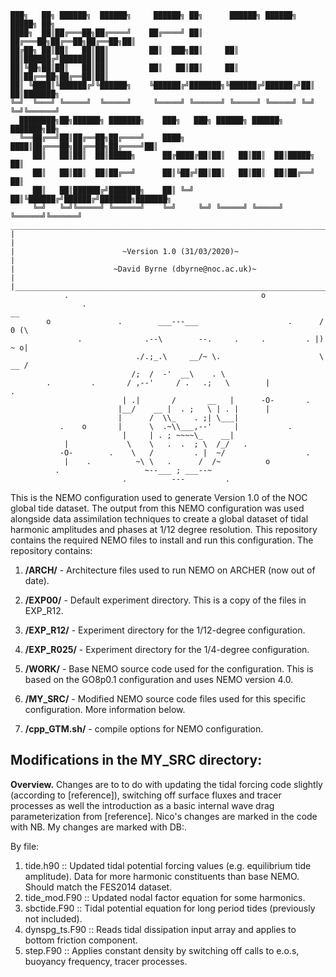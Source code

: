     ███╗   ██╗ ██████╗  ██████╗     ██████╗ ██╗      ██████╗ ██████╗  █████╗ ██╗     
    ████╗  ██║██╔═══██╗██╔════╝    ██╔════╝ ██║     ██╔═══██╗██╔══██╗██╔══██╗██║     
    ██╔██╗ ██║██║   ██║██║         ██║  ███╗██║     ██║   ██║██████╔╝███████║██║     
    ██║╚██╗██║██║   ██║██║         ██║   ██║██║     ██║   ██║██╔══██╗██╔══██║██║     
    ██║ ╚████║╚██████╔╝╚██████╗    ╚██████╔╝███████╗╚██████╔╝██████╔╝██║  ██║███████╗
    ╚═╝  ╚═══╝ ╚═════╝  ╚═════╝     ╚═════╝ ╚══════╝ ╚═════╝ ╚═════╝ ╚═╝  ╚═╝╚══════╝                                                                            
      ████████╗██╗██████╗ ███████╗    ███╗   ███╗ ██████╗ ██████╗ ███████╗██╗          
      ╚══██╔══╝██║██╔══██╗██╔════╝    ████╗ ████║██╔═══██╗██╔══██╗██╔════╝██║          
         ██║   ██║██║  ██║█████╗      ██╔████╔██║██║   ██║██║  ██║█████╗  ██║          
         ██║   ██║██║  ██║██╔══╝      ██║╚██╔╝██║██║   ██║██║  ██║██╔══╝  ██║          
         ██║   ██║██████╔╝███████╗    ██║ ╚═╝ ██║╚██████╔╝██████╔╝███████╗███████╗     
         ╚═╝   ╚═╝╚═════╝ ╚══════╝    ╚═╝     ╚═╝ ╚═════╝ ╚═════╝ ╚══════╝╚══════╝  
    _________________________________________________________________________________
    |                                                                               |
    |                        ~Version 1.0 (31/03/2020)~                           |
    |                      ~David Byrne (dbyrne@noc.ac.uk)~                         |
    |_______________________________________________________________________________|   
                .                                           o
                    .                                                      __
            o               .        ___---___                    .      / 0 (\          
                   .              .--\        --.     .     .         . |)  ~ o|
                                ./.;_.\     __/~ \.                      \ __ /
                               /;  /  -'  __\    . \                             
            .         .       / ,--'     / .   .;   \        |                    .
                             | .|       /       __   |      -O-       .
                            |__/    __ |  . ;   \ | . |      |
                            |      /  \\_    . ;| \___|    
               .    o       |      \  .~\\___,--'     |           .
                             |     | . ; ~~~~\_    __|
                |             \    \   .  .  ; \  /_/   .
               -O-        .    \   /         . |  ~/                  .
                |    .          ~\ \   .      /  /~          o
              .                   ~--___ ; ___--~       
                             .          ---         .              

This is the NEMO configuration used to generate Version 1.0 of the NOC global tide dataset.
The output from this NEMO configuration was used alongside data assimilation techniques 
to create a global dataset of tidal harmonic amplitudes and phases at 1/12 degree 
resolution. This repository contains the required NEMO files to install and run this 
configuration. The repository contains:

1. **/ARCH/**       - Architecture files used to run NEMO on ARCHER (now out of date).

2. **/EXP00/**      - Default experiment directory. This is a copy of the files in EXP_R12. 

3. **/EXP_R12/**    - Experiment directory for the 1/12-degree configuration.

4. **/EXP_R025/**   - Experiment directory for the 1/4-degree configuration.

5. **/WORK/**       - Base NEMO source code used for the configuration. This is based 
on the GO8p0.1 configuration and uses NEMO version 4.0.

6. **/MY_SRC/**     - Modified NEMO source code files used for this specific configuration. 
More information below.

7. **/cpp_GTM.sh/** - compile options for NEMO configuration. 

## Modifications in the MY_SRC directory:

**Overview.** Changes are to to do with updating the tidal forcing code slightly (according to [reference]), switching off surface fluxes and tracer processes as well the introduction as a basic internal wave drag parameterization from [reference]. Nico's changes are marked in the code with NB. My changes are marked with DB:.

By file:

1. tide.h90 :: Updated tidal potential forcing values (e.g. equilibrium tide amplitude). Data for more harmonic constituents than base NEMO. Should match the FES2014 dataset.
2. tide_mod.F90 :: Updated nodal factor equation for some harmonics.
3. sbctide.F90 :: Tidal potential equation for long period tides (previously not included).
4. dynspg_ts.F90 :: Reads tidal dissipation input array and applies to bottom friction component.
5. step.F90 :: Applies constant density by switching off calls to e.o.s, buoyancy frequency, tracer processes.
